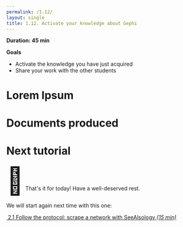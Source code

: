 ```yaml
---
permalink: /1.12/
layout: single
title: 1.12. Activate your knowledge about Gephi
---
```


**Duration: 45 min**

**Goals**
* Activate the knowledge you have just acquired
* Share your work with the other students

# Lorem Ipsum

# Documents produced

# Next tutorial

<span style="font-size: 5em;">🎉</span>
That's it for today!
Have a well-deserved rest.

We will start again next time with this one:

[<i class="fas fa-forward"></i>&nbsp;2.1 Follow the protocol: scrape a network with SeeAlsology *(15 min)*](../2.1/)
